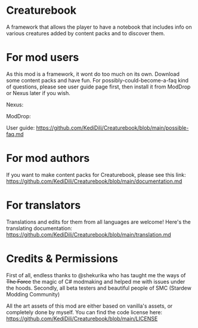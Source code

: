 # Creaturebook
A framework that allows the player to have a notebook that includes info on various creatures added by content packs and to discover them.

# For mod users
As this mod is a framework, it wont do too much on its own. Download some content packs and have fun. For possibly-could-become-a-faq
kind of questions, please see user guide page first, then install it from ModDrop or Nexus later if you wish.

Nexus:

ModDrop:

User guide: https://github.com/KediDili/Creaturebook/blob/main/possible-faq.md

# For mod authors
If you want to make content packs for Creaturebook, please see this link: 
https://github.com/KediDili/Creaturebook/blob/main/documentation.md

# For translators
Translations and edits for them from all languages are welcome! Here's the translating documentation: 
https://github.com/KediDili/Creaturebook/blob/main/translation.md

# Credits & Permissions
First of all, endless thanks to @shekurika who has taught me the ways of ~~The Force~~ the magic of C# modmaking and helped me with issues under the hoods.
Secondly, all beta testers and beautiful people of SMC (Stardew Modding Community)

All the art assets of this mod are either based on vanilla's assets, or completely done by myself.
You can find the code license here: https://github.com/KediDili/Creaturebook/blob/main/LICENSE
